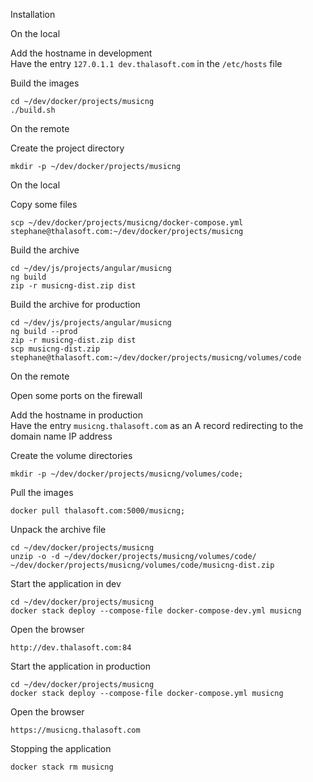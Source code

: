 Installation

On the local

Add the hostname in development  
Have the entry `127.0.1.1 dev.thalasoft.com` in the `/etc/hosts` file  

Build the images
```
cd ~/dev/docker/projects/musicng
./build.sh
```

On the remote

Create the project directory
```
mkdir -p ~/dev/docker/projects/musicng
```

On the local

Copy some files
```
scp ~/dev/docker/projects/musicng/docker-compose.yml stephane@thalasoft.com:~/dev/docker/projects/musicng
```

Build the archive
```
cd ~/dev/js/projects/angular/musicng
ng build
zip -r musicng-dist.zip dist
```

Build the archive for production
```
cd ~/dev/js/projects/angular/musicng
ng build --prod
zip -r musicng-dist.zip dist
scp musicng-dist.zip stephane@thalasoft.com:~/dev/docker/projects/musicng/volumes/code
```

On the remote

Open some ports on the firewall

Add the hostname in production  
Have the entry `musicng.thalasoft.com` as an A record redirecting to the domain name IP address

Create the volume directories
```
mkdir -p ~/dev/docker/projects/musicng/volumes/code;
```

Pull the images
```  
docker pull thalasoft.com:5000/musicng;
```

Unpack the archive file
```
cd ~/dev/docker/projects/musicng
unzip -o -d ~/dev/docker/projects/musicng/volumes/code/ ~/dev/docker/projects/musicng/volumes/code/musicng-dist.zip
```

Start the application in dev
```
cd ~/dev/docker/projects/musicng
docker stack deploy --compose-file docker-compose-dev.yml musicng
```

Open the browser
```
http://dev.thalasoft.com:84
```

Start the application in production
```
cd ~/dev/docker/projects/musicng
docker stack deploy --compose-file docker-compose.yml musicng
```

Open the browser
```
https://musicng.thalasoft.com
```

Stopping the application
```
docker stack rm musicng
```

